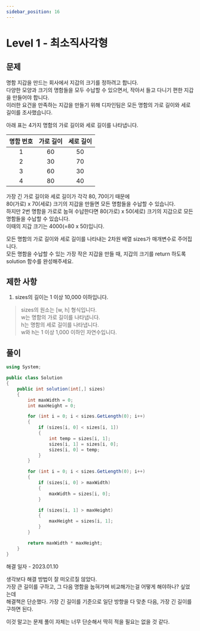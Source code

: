 ```yaml
---
sidebar_position: 16
---
```


# Level 1 - 최소직사각형

## 문제

명함 지갑을 만드는 회사에서 지갑의 크기를 정하려고 합니다. <br/>
다양한 모양과 크기의 명함들을 모두 수납할 수 있으면서, 작아서 들고 다니기 편한 지갑을 만들어야 합니다. <br/>
이러한 요건을 만족하는 지갑을 만들기 위해 디자인팀은 모든 명함의 가로 길이와 세로 길이를 조사했습니다.

아래 표는 4가지 명함의 가로 길이와 세로 길이를 나타냅니다.

| 명함 번호 | 가로 길이 | 세로 길이 |
|:---------:|:---------:|:---------:|
|     1     | 60        | 50        |
|     2     | 30        | 70        |
|     3     | 60        | 30        |
|     4     | 80        | 40        |

가장 긴 가로 길이와 세로 길이가 각각 80, 70이기 때문에 <br/>
80(가로) x 70(세로) 크기의 지갑을 만들면 모든 명함들을 수납할 수 있습니다. <br/>
하지만 2번 명함을 가로로 눕혀 수납한다면 80(가로) x 50(세로) 크기의 지갑으로 모든 명함들을 수납할 수 있습니다.<br/>
이때의 지갑 크기는 4000(=80 x 50)입니다.

모든 명함의 가로 길이와 세로 길이를 나타내는 2차원 배열 sizes가 매개변수로 주어집니다. <br/>
모든 명함을 수납할 수 있는 가장 작은 지갑을 만들 때, 지갑의 크기를 return 하도록 solution 함수를 완성해주세요.

## 제한 사항

1. sizes의 길이는 1 이상 10,000 이하입니다.
> sizes의 원소는 [w, h] 형식입니다.<br/>
> w는 명함의 가로 길이를 나타냅니다.<br/>
> h는 명함의 세로 길이를 나타냅니다.<br/>
> w와 h는 1 이상 1,000 이하인 자연수입니다.<br/>

## 풀이

```c#
using System;

public class Solution
{
    public int solution(int[,] sizes)
    {
        int maxWidth = 0;
        int maxHeight = 0;

        for (int i = 0; i < sizes.GetLength(0); i++)
        {
            if (sizes[i, 0] < sizes[i, 1])
            {
                int temp = sizes[i, 1];
                sizes[i, 1] = sizes[i, 0];
                sizes[i, 0] = temp;
            }
        }

        for (int i = 0; i < sizes.GetLength(0); i++)
        {
            if (sizes[i, 0] > maxWidth)
            {
                maxWidth = sizes[i, 0];
            }

            if (sizes[i, 1] > maxHeight)
            {
                maxHeight = sizes[i, 1];
            }
        }

        return maxWidth * maxHeight;
    }
}
```

해결 일자 - 2023.01.10

생각보다 해결 방법이 잘 떠오르질 않았다. <br/>
가장 큰 길이를 구하고, 그 다음 명함을 눕혀가며 비교해가는걸 어떻게 해야하나? 싶었는데 <br/>
해결책은 단순했다. 가장 긴 길이를 기준으로 일단 방향을 다 맞춘 다음, 가장 긴 길이를 구하면 된다. <br/>

이것 말고는 문제 풀이 자체는 너무 단순해서 딱히 적을 필요는 없을 것 같다.